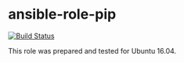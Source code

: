 # ansible-role-pip

[![Build Status](https://travis-ci.com/iroquoisorg/ansible-role-pip.svg?branch=master)](https://travis-ci.com/iroquoisorg/ansible-role-pip)

This role was prepared and tested for Ubuntu 16.04.
